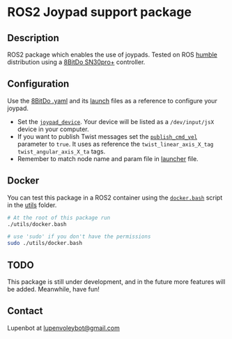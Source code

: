 # ROS2 Joypad support package ###
## Description ##
ROS2 package which enables the use of joypads. Tested on ROS [humble](https://docs.ros.org/en/humble/index.html) distribution using a [8BitDo SN30pro+](https://support.8bitdo.com/ultimate/sn30pro_plus.html) controller.

## Configuration ##
Use the [8BitDo .yaml](./params/8bitdo_SN30ProPlus.yaml) and its [launch](./launch/joypad.launch.py) files as a reference to configure your joypad.


- Set the [`joypad_device`](./params/8bitdo_SN30ProPlus.yaml#1). Your device will be listed as a `/dev/input/jsX` device in your computer.
- If you want to publish Twist messages set the [`publish_cmd_vel`](./params/8bitdo_SN30ProPlus.yaml#) parameter to `true`. It uses as reference the `twist_linear_axis_X_tag` `twist_angular_axis_X_ta` tags.
- Remember to match node name and param file in [launcher](./launch/joypad.launch.py) file.

## Docker ##
You can test this package in a ROS2 container using the [`docker.bash`](./utils/docker.bash) script in the [utils](./utils/) folder.

```bash
# At the root of this package run
./utils/docker.bash

# use 'sudo' if you don't have the permissions
sudo ./utils/docker.bash
```

## TODO ##
This package is still under development, and in the future more features will be added. Meanwhile, have fun!

## Contact ##
Lupenbot at lupenvoleybot@gmail.com